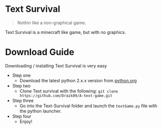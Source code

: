 # Text Survival
> Nothin like a non-graphical game.

Text Survival is a minecraft like game, but with no graphics.

# Download Guide

Downloading / installing Text Survival is very easy

* Step one
  * Download the latest python 2.x.x version from [python.org](https://www.python.org/downloads/)
* Step two
  * Clone Text survival with the following:
  `git clone https://github.com/Draik09/A-text-game.git`
* Step three
  * Go into the Text-Survival folder and launch the `textGame.py` file with the python launcher.
* Step four
  * Enjoy!